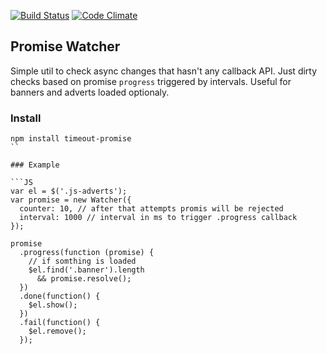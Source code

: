 [![Build Status](https://travis-ci.org/shuvalov-anton/promise-watcher.svg)](https://travis-ci.org/shuvalov-anton/promise-watcher)
[![Code Climate](https://codeclimate.com/github/shuvalov-anton/irverbs/badges/gpa.svg)](https://codeclimate.com/github/shuvalov-anton/promise-watcher)

## Promise Watcher

Simple util to check async changes that hasn't any callback API. Just dirty
checks based on promise `progress` triggered by intervals. Useful for banners
and adverts loaded optionaly.

### Install

```
npm install timeout-promise
``

### Example

```JS
var el = $('.js-adverts'); 
var promise = new Watcher({ 
  counter: 10, // after that attempts promis will be rejected
  interval: 1000 // interval in ms to trigger .progress callback
});

promise
  .progress(function (promise) {
    // if somthing is loaded
    $el.find('.banner').length
      && promise.resolve();
  })
  .done(function() {
    $el.show();
  })
  .fail(function() {
    $el.remove();
  });
```
